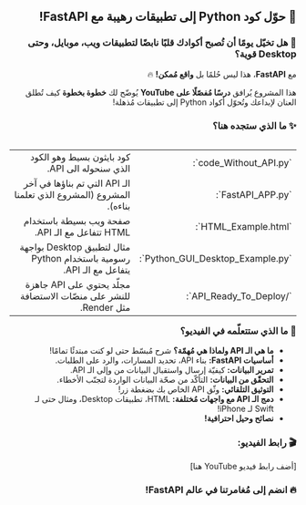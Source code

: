 
<div dir="rtl">

## 🚀 حوّل كود Python إلى تطبيقات رهيبة مع FastAPI!

### 🤯 هل تخيّل يومًا أن تُصبح أكوادك قلبًا نابضًا لتطبيقات ويب، موبايل، وحتى Desktop قوية؟

مع **FastAPI**، هذا ليس حُلمًا بل **واقع مُمكن!** 🔥

هذا المشروع يُرافق **درسًا مُفصّلًا على YouTube** يُوضّح لك **خطوة بخطوة** كيف تُطلق العنان لإبداعك وتُحوّل أكواد Python إلى تطبيقات مُذهلة! 

### ✨ ما الذي ستجده هنا؟

<table dir="rtl" align="right">
  <tr>
    <td>`code_Without_API.py`:</td>
    <td>كود بايثون بسيط وهو الكود الذي سنحوله الى API. </td>
  </tr>
  <tr>
    <td>`FastAPI_APP.py`:</td>
    <td>الـ API التي تم بناؤها في آخر المشروع (المشروع الذي تعلمنا بناءه).</td>
  </tr>
  <tr>
    <td>`HTML_Example.html`:</td>
    <td>صفحة  ويب  بسيطة  باستخدام  HTML  تتفاعل  مع  الـ API. </td>
  </tr>
  <tr>
    <td>`Python_GUI_Desktop_Example.py`:</td>
    <td>مثال  لتطبيق  Desktop  بواجهة  رسومية  باستخدام  Python  يتفاعل  مع  الـ API.</td>
  </tr>
  <tr>
    <td>`/API_Ready_To_Deploy`:</td>
    <td>مجلّد  يحتوي  على  API  جاهزة  للنشر  على  منصّات  الاستضافة  مثل  Render. </td>
  </tr>
</table>
  </br>



### 💪 ما الذي ستتعلّمه في الفيديو؟

*   **ما هي الـ API ولماذا هي مُهمّة؟**  شرح مُبسّط حتى لو كنت مبتدئًا تمامًا!
*   **أساسيات FastAPI:** بناء API، تحديد المسارات، والرد على الطلبات.
*   **تمرير البيانات:**  كيفيّة  إرسال  واستقبال  البيانات  من  وإلى  الـ API.
*   **التحقّق من البيانات:**   التأكّد  من  صحّة  البيانات  الواردة  لتجنّب  الأخطاء.
*   **التوثيق التلقائي:**   وثّق API الخاص بك بضغطة زر!
*   **دمج الـ API مع واجهات مُختلفة:**   HTML،  تطبيقات  Desktop،  ومثال حتى لـ  Swift  لـ iPhone!
*   **نصائح وحيل احترافية!** 

### 🎬 رابط الفيديو:

[أضف  رابط  فيديو  YouTube  هنا]

### 🔥 انضم إلى مُغامرتنا في عالم FastAPI! 

</div>

